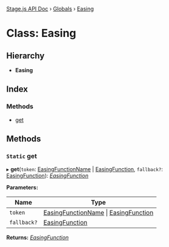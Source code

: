 [Stage.js API Doc](../README.md) › [Globals](../globals.md) › [Easing](easing.md)

# Class: Easing

## Hierarchy

* **Easing**

## Index

### Methods

* [get](easing.md#static-get)

## Methods

### `Static` get

▸ **get**(`token`: [EasingFunctionName](../globals.md#easingfunctionname) | [EasingFunction](../globals.md#easingfunction), `fallback?`: [EasingFunction](../globals.md#easingfunction)): *[EasingFunction](../globals.md#easingfunction)*

**Parameters:**

Name | Type |
------ | ------ |
`token` | [EasingFunctionName](../globals.md#easingfunctionname) &#124; [EasingFunction](../globals.md#easingfunction) |
`fallback?` | [EasingFunction](../globals.md#easingfunction) |

**Returns:** *[EasingFunction](../globals.md#easingfunction)*
